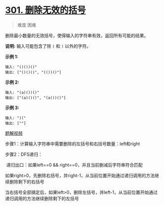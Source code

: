 # [301. 删除无效的括号](https://leetcode-cn.com/problems/remove-invalid-parentheses/)

> 难度 困难

删除最小数量的无效括号，使得输入的字符串有效，返回所有可能的结果。

**说明:** 输入可能包含了除 `(` 和 `)` 以外的字符。
 
**示例 1:**

```
输入: "()())()"
输出: ["()()()", "(())()"]
```

**示例 2:**

```
输入: "(a)())()"
输出: ["(a)()()", "(a())()"]
```
 
**示例 3:**

```
输入: ")("
输出: [""]
```





[题解视频](https://www.bilibili.com/video/BV1VW411y7Xd?from=search&seid=15052371771543336508)

步骤1：计算输入字符串中需要删除的左括号和右括号数量：left和right

步骤2：DFS递归：

​	递归出口：如果left==0 && right==0，并且当前删减后字符串符合匹配

​	如果right>0，先删除右括号，并right-1，从当前位置开始通过递归调用的方法继续删除剩下的右括号

​	当右括号全部搞定后，如果left>0，删除左括号，并left-1，从当前位置开始通过递归调用的方法继续删除剩下的左括号